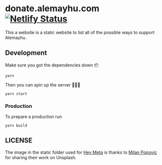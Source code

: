 # donate.alemayhu.com [![Netlify Status](https://api.netlify.com/api/v1/badges/4bdae7c7-5603-4c28-b117-08fc438c3926/deploy-status)](https://app.netlify.com/sites/peaceful-mayer-7bc465/deploys)

This a website is a static website to list all of the possible ways to support Alemayhu.

## Development

Make sure you got the dependencies down 📦

```
yarn
```
Then you can spin up the server 💁🏾‍♀️
```
yarn start
```

### Production

To prepare a production run

```
yarn build
```

## LICENSE

The image in the static folder used for [Hey Meta][hm] is thanks to [Milan Popovic][mp] for sharing their work on Unsplash.

[mp]: https://unsplash.com/@itsmiki5
[hm]: https://heymeta.com